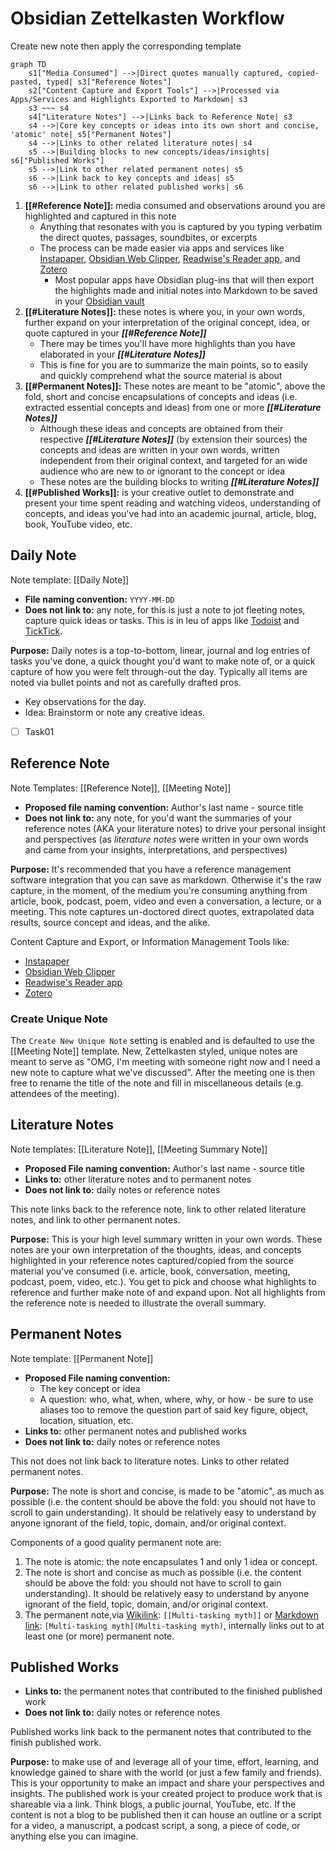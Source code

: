 # Obsidian Zettelkasten Workflow

Create new note then apply the corresponding template

```mermaid
graph TD
    s1["Media Consumed"] -->|Direct quotes manually captured, copied-pasted, typed| s3["Reference Notes"]
    s2["Content Capture and Export Tools"] -->|Processed via Apps/Services and Highlights Exported to Markdown| s3
    s3 ~~~ s4
    s4["Literature Notes"] -->|Links back to Reference Note| s3
    s4 -->|Core key concepts or ideas into its own short and concise, 'atomic' note| s5["Permanent Notes"]
    s4 -->|Links to other related literature notes| s4
    s5 -->|Building blocks to new concepts/ideas/insights| s6["Published Works"]
    s5 -->|Link to other related permanent notes| s5
    s6 -->|Link back to key concepts and ideas| s5
    s6 -->|Link to other related published works| s6
```

1. **[[#Reference Note]]:** media consumed and observations around you are highlighted and captured in this note
   - Anything that resonates with you is captured by you typing verbatim the direct quotes, passages, soundbites, or excerpts
   - The process can be made easier via apps and services like [Instapaper](https://www.instapaper.com/), [Obsidian Web Clipper](https://obsidian.md/clipper), [Readwise's Reader app](https://readwise.io/read), and [Zotero](https://www.zotero.org/)
     - Most popular apps have Obsidian plug-ins that will then export the highlights made and initial notes into Markdown to be saved in your [Obsidian vault](https://help.obsidian.md/Getting+started/Create+a+vault)
1. **[[#Literature Notes]]:** these notes is where you, in your own words, further expand on your interpretation of the original concept, idea, or quote captured in your **_[[#Reference Note]]_**
   - There may be times you'll have more highlights than you have elaborated in your **_[[#Literature Notes]]_**
   - This is fine for you are to summarize the main points, so to easily and quickly comprehend what the source material is about
1. **[[#Permanent Notes]]:** These notes are meant to be "atomic", above the fold, short and concise encapsulations of concepts and ideas (i.e. extracted essential concepts and ideas) from one or more **_[[#Literature Notes]]_**
   - Although these ideas and concepts are obtained from their respective **_[[#Literature Notes]]_** (by extension their sources) the concepts and ideas are written in your own words, written independent from their original context, and targeted for an wide audience who are new to or ignorant to the concept or idea
   - These notes are the building blocks to writing **_[[#Literature Notes]]_**
1. **[[#Published Works]]:** is your creative outlet to demonstrate and present your time spent reading and watching videos, understanding of concepts, and ideas you've had into an academic journal, article, blog, book, YouTube video, etc.

## Daily Note

Note template: [[Daily Note]]

- **File naming convention:** `YYYY-MM-DD`
- **Does not link to:** any note, for this is just a note to jot fleeting notes, capture quick ideas or tasks. This is in leu of apps like [Todoist](https://todoist.com/) and [TickTick](https://ticktick.com/?language=en_us).

**Purpose:** Daily notes is a top-to-bottom, linear, journal and log entries of tasks you've done, a quick thought you'd want to make note of, or a quick capture of how you were felt through-out the day. Typically all items are noted via bullet points and not as carefully drafted pros.

- Key observations for the day.
- Idea: Brainstorm or note any creative ideas.
- [ ] Task01

## Reference Note

Note Templates: [[Reference Note]], [[Meeting Note]]

- **Proposed file naming convention:** Author's last name - source title
- **Does not link to:** any note, for you'd want the summaries of your reference notes (AKA your literature notes) to drive your personal insight and perspectives (as _literature notes_ were written in your own words and came from your insights, interpretations, and perspectives)

**Purpose:** It's recommended that you have a reference management software integration that you can save as markdown. Otherwise it's the raw capture, in the moment, of the medium you're consuming anything from article, book, podcast, poem, video and even a conversation, a lecture, or a meeting. This note captures un-doctored direct quotes, extrapolated data results, source concept and ideas, and the alike.

Content Capture and Export, or Information Management Tools like:

- [Instapaper](https://www.instapaper.com/)
- [Obsidian Web Clipper](https://obsidian.md/clipper)
- [Readwise's Reader app](https://readwise.io/read)
- [Zotero](https://www.zotero.org/)

### Create Unique Note

The `Create New Unique Note` setting is enabled and is defaulted to use the [[Meeting Note]] template. New, Zettelkasten styled, unique notes are meant to serve as "OMG, I'm meeting with someone right now and I need a new note to capture what we've discussed". After the meeting one is then free to rename the title of the note and fill in miscellaneous details (e.g. attendees of the meeting).

## Literature Notes

Note templates: [[Literature Note]], [[Meeting Summary Note]]

- **Proposed File naming convention:** Author's last name - source title
- **Links to:** other literature notes and to permanent notes
- **Does not link to:** daily notes or reference notes

This note links back to the reference note, link to other related literature notes, and link to other permanent notes.

**Purpose:** This is your high level summary written in your own words. These notes are your own interpretation of the thoughts, ideas, and concepts highlighted in your reference notes captured/copied from the source material you've consumed (i.e. article, book, conversation, meeting, podcast, poem, video, etc.). You get to pick and choose what highlights to reference and further make note of and expand upon. Not all highlights from the reference note is needed to illustrate the overall summary.

## Permanent Notes

Note template: [[Permanent Note]]

- **Proposed File naming convention:**
  - The key concept or idea
  - A question: who, what, when, where, why, or how - be sure to use aliases too to remove the question part of said key figure, object, location, situation, etc.
- **Links to:** other permanent notes and published works
- **Does not link to:** daily notes or reference notes

This not does not link back to literature notes. Links to other related permanent notes.

**Purpose:** The note is short and concise, is made to be "atomic", as much as possible (i.e. the content should be above the fold: you should not have to scroll to gain understanding). It should be relatively easy to understand by anyone ignorant of the field, topic, domain, and/or original context.

Components of a good quality permanent note are:

1. The note is atomic: the note encapsulates 1 and only 1 idea or concept.
2. The note is short and concise as much as possible (i.e. the content should be above the fold: you should not have to scroll to gain understanding). It should be relatively easy to understand by anyone ignorant of the field, topic, domain, and/or original context.
3. The permanent note,via [Wikilink](https://help.obsidian.md/web-clipper/filters#%60wikilink%60): `[[Multi-tasking myth]]` or [Markdown link](https://help.obsidian.md/Linking+notes+and+files/Internal+links#Supported+formats+for+internal+links): `[Multi-tasking myth](Multi-tasking myth)`, internally links out to at least one (or more) permanent note.

## Published Works

- **Links to:** the permanent notes that contributed to the finished published work
- **Does not link to:** daily notes or reference notes

Published works link back to the permanent notes that contributed to the finish published work.

**Purpose:** to make use of and leverage all of your time, effort, learning, and knowledge gained to share with the world (or just a few family and friends). This is your opportunity to make an impact and share your perspectives and insights. The published work is your created project to produce work that is shareable via a link. Think blogs, a public journal, YouTube, etc. If the content is not a blog to be published then it can house an outline or a script for a video, a manuscript, a podcast script, a song, a piece of code, or anything else you can imagine.
